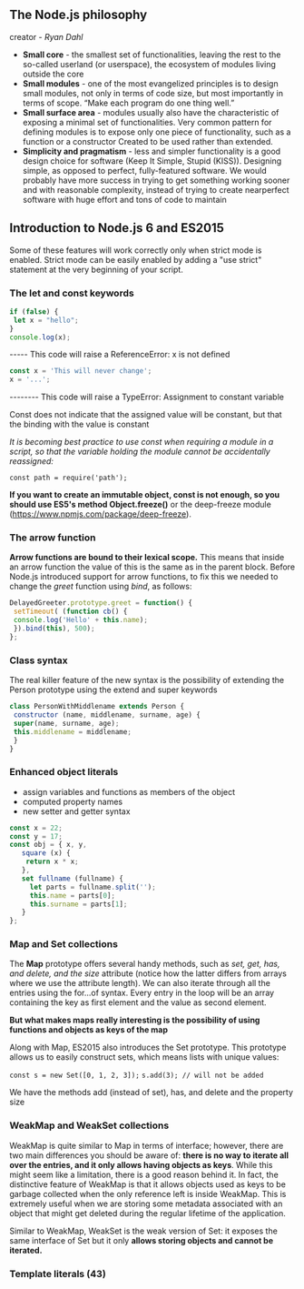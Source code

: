 
## The Node.js philosophy

creator - *Ryan Dahl*

+ **Small core** - the smallest set of functionalities, leaving the rest to the so-called userland (or userspace),
the ecosystem of modules living outside the core
+ **Small modules** - one of the most evangelized principles is to design small modules, not only in terms of code 
size, but most importantly in terms of scope. “Make each program do one thing well.”
+ **Small surface area** - modules usually also have the characteristic of exposing a minimal set of functionalities.
Very common pattern for defining modules is to expose only one piece of functionality, such as a function or a constructor
Created to be used rather than extended.
+ **Simplicity and pragmatism** -  less and simpler functionality is a good design choice for software (Keep It Simple, Stupid (KISS)).
Designing simple, as opposed to perfect, fully-featured software.  We would probably have more success in trying to get
something working sooner and with reasonable complexity, instead of trying to create nearperfect software with huge effort 
and tons of code to maintain

## Introduction to Node.js 6 and ES2015

Some of these features will work correctly only when strict mode is enabled. Strict mode can be easily enabled by adding a "use strict"
statement at the very beginning of your script.

### The let and const keywords

```javascript
if (false) {
 let x = "hello"; 
}
console.log(x);
``` 
----- This code will raise a ReferenceError: x is not defined 

```javascript
const x = 'This will never change';
x = '...';
```
-------- This code will raise a TypeError: Assignment to constant variable

Const does not indicate that the assigned value will be constant, but that the binding with the value is constant

*It is becoming best practice to use const when requiring a module in a script, so that the variable holding the module cannot be accidentally reassigned:*

`const path = require('path');`

**If you want to create an immutable object, const is not enough, so you
should use ES5's method Object.freeze()** or the deep-freeze module (https://www.npmjs.com/package/deep-freeze).

### The arrow function 

 **Arrow functions are bound to their lexical scope.** This means that inside an arrow function the value of this is
the same as in the parent block.
Before Node.js introduced support for arrow functions, to fix this we needed to change the
*greet* function using *bind*, as follows:

```javascript
DelayedGreeter.prototype.greet = function() {
 setTimeout( (function cb() {
 console.log('Hello' + this.name);
 }).bind(this), 500);
};
```

### Class syntax
 The real killer feature of the new syntax is the possibility of extending the Person prototype using the extend and
super keywords

```javascript
class PersonWithMiddlename extends Person {
 constructor (name, middlename, surname, age) {
 super(name, surname, age);
 this.middlename = middlename;
 }
}
```

### Enhanced object literals

+ assign variables and functions as members of the object
+ computed property names
+ new setter and getter syntax
```javascript
const x = 22;
const y = 17;
const obj = { x, y,
   square (x) {
    return x * x;
   },
   set fullname (fullname) {
     let parts = fullname.split('');
     this.name = parts[0];
     this.surname = parts[1];
   }
};
```
### Map and Set collections

The **Map** prototype offers several handy methods, such as *set, get, has, and delete, and the size* attribute (notice how the latter differs from arrays where we use the attribute length). We can also iterate through all the entries using the for...of syntax.
Every entry in the loop will be an array containing the key as first element and the value as second element.

**But what makes maps really interesting is the possibility of using functions and objects as keys of the map**

Along with Map, ES2015 also introduces the Set prototype. This prototype allows us to easily construct sets, which means lists with unique values:

`const s = new Set([0, 1, 2, 3]);`
`s.add(3); // will not be added`

 We have the methods add (instead of set), has, and delete and the property size
 
 ### WeakMap and WeakSet collections
 
 WeakMap is quite similar to Map in terms of interface; however, there are two main differences you should be aware of: **there is no way to iterate all over the entries, and it only allows having objects as keys**. While this might seem like a limitation, there is a good reason behind it. In fact, the distinctive feature of WeakMap is that it allows objects used as keys to be garbage collected when the only reference left is inside WeakMap. This is extremely useful when we are storing some metadata associated with an object that might get deleted during the regular lifetime of the application. 
 
 Similar to WeakMap, WeakSet is the weak version of Set: it exposes the same interface of Set but it only **allows storing objects and cannot be iterated.**
 
 ### Template literals (43)
